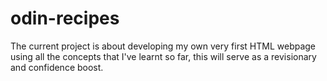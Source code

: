 # odin-recipes

The current project is about developing my own very first HTML webpage using all the concepts that I've learnt so far, this will serve as a revisionary and confidence boost. 